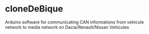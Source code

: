 # cloneDeBique
Arduino software for communicating CAN informations from vehicule network to media network on Dacia/Renault/Nissan Vehicules
